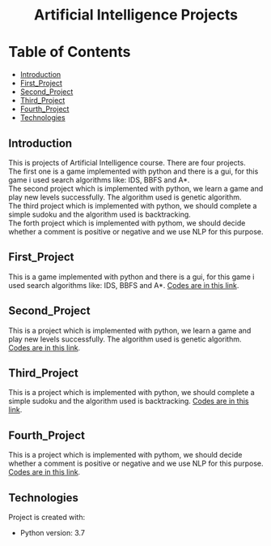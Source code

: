 # <p align="center">Artificial Intelligence Projects</p>

# Table of Contents
- [Introduction](https://github.com/mohammadtavakoli78/Artificial-Intelligence#introduction)
- [First_Project](https://github.com/mohammadtavakoli78/Artificial-Intelligence#First_Project)
- [Second_Project](https://github.com/mohammadtavakoli78/Artificial-Intelligence#Second_Project)
- [Third_Project](https://github.com/mohammadtavakoli78/Artificial-Intelligence#Third_Project)
- [Fourth_Project](https://github.com/mohammadtavakoli78/Artificial-Intelligence#Fourth_Project)
- [Technologies](https://github.com/mohammadtavakoli78/Artificial-Intelligence#technologies)

## Introduction
This is projects of Artificial Intelligence course. There are four projects.<br>
The first one is a game implemented with python and there is a gui, for this game i used search algorithms like: IDS, BBFS and A*.<br>
The second project which is implemented with python, we learn a game and play new levels successfully. The algorithm used is genetic algorithm.<br>
The third project which is implemented with python, we should complete a simple sudoku and the algorithm used is backtracking.<br>
The forth project which is implemented with pythom, we should decide whether a comment is positive or negative and we use NLP for this purpose.<br>

## First_Project
This is a game implemented with python and there is a gui, for this game i used search algorithms like: IDS, BBFS and A*. [Codes are in this link](https://github.com/mohammadtavakoli78/Artificial-Intelligence/tree/master/Project%201%20(Seach%20Algorithms-IDS-BBFS-AStar)).

## Second_Project
This is a project which is implemented with python, we learn a game and play new levels successfully. The algorithm used is genetic algorithm. [Codes are in this link](https://github.com/mohammadtavakoli78/Artificial-Intelligence/tree/master/Project%202%20(Genetic%20Algorithm)).

## Third_Project
This is a project which is implemented with python, we should complete a simple sudoku and the algorithm used is backtracking. [Codes are in this link](https://github.com/mohammadtavakoli78/Artificial-Intelligence/tree/master/Project%203%20(Constraint%20Satisfaction%20Problems)).

## Fourth_Project
This is a project which is implemented with pythom, we should decide whether a comment is positive or negative and we use NLP for this purpose. [Codes are in this link](https://github.com/mohammadtavakoli78/Artificial-Intelligence/tree/master/Project%204%20(Sentiment%20Analysis)).

## Technologies
Project is created with:
* Python version: 3.7
